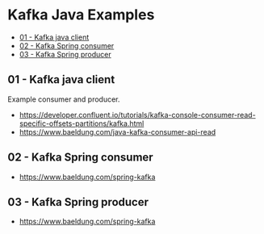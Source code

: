 <h1>Kafka Java Examples</h1> 

<!-- TOC -->
  * [01 - Kafka java client](#01---kafka-java-client)
  * [02 - Kafka Spring consumer](#02---kafka-spring-consumer)
  * [03 - Kafka Spring producer](#03---kafka-spring-producer)
<!-- TOC -->

## 01 - Kafka java client
Example consumer and producer.
* https://developer.confluent.io/tutorials/kafka-console-consumer-read-specific-offsets-partitions/kafka.html
* https://www.baeldung.com/java-kafka-consumer-api-read

## 02 - Kafka Spring consumer
* https://www.baeldung.com/spring-kafka

## 03 - Kafka Spring producer
* https://www.baeldung.com/spring-kafka